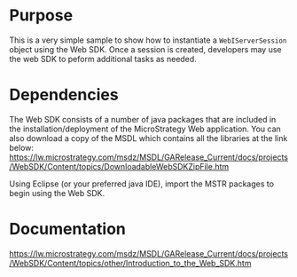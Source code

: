 # Purpose

This is a very simple sample to show how to instantiate a `WebIServerSession` object using the Web SDK. Once a session is created, developers may use the web SDK to peform additional tasks as needed. 


# Dependencies
The Web SDK consists of a number of java packages that are included in the installation/deployment of the MicroStrategy Web application. You can also download a copy of the MSDL which contains all the libraries at the link below:
https://lw.microstrategy.com/msdz/MSDL/GARelease_Current/docs/projects/WebSDK/Content/topics/DownloadableWebSDKZipFile.htm

Using Eclipse (or your preferred java IDE), import the MSTR packages to begin using the Web SDK.


# Documentation
https://lw.microstrategy.com/msdz/MSDL/GARelease_Current/docs/projects/WebSDK/Content/topics/other/Introduction_to_the_Web_SDK.htm

